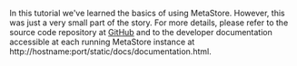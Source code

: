 In this tutorial we've learned the basics of using MetaStore. However, this was just
a very small part of the story. For more details, please refer to the source code repository
at [GitHub](https://github.com/kit-data-manager/metastore2) and to the developer documentation
accessible at each running MetaStore instance at http://hostname:port/static/docs/documentation.html.